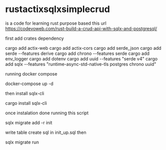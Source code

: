 # rustactixsqlxsimplecrud

is a code for learning rust purpose based this url https://codevoweb.com/rust-build-a-crud-api-with-sqlx-and-postgresql/

first add crates dependency

cargo add actix-web
cargo add actix-cors
cargo add serde_json
cargo add serde --features derive
cargo add chrono --features serde
cargo add env_logger
cargo add dotenv
cargo add uuid --features "serde v4"
cargo add sqlx --features "runtime-async-std-native-tls postgres chrono uuid"

running docker compose

docker-compose up -d

then install sqlx-cli

cargo install sqlx-cli

once instalation done running this script

sqlx migrate add -r init

write table create sql in init_up.sql then

sqlx migrate run
